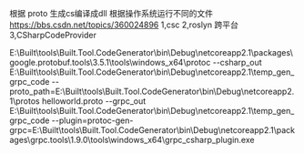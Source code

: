 ﻿根据 proto 生成cs编译成dll
根据操作系统运行不同的文件
https://bbs.csdn.net/topics/360024896
1,csc
2,roslyn 跨平台
3,CSharpCodeProvider

E:\Built\tools\Built.Tool.CodeGenerator\bin\Debug\netcoreapp2.1\packages\google.protobuf.tools\3.5.1\tools\windows_x64\protoc  --csharp_out E:\Built\tools\Built.Tool.CodeGenerator\bin\Debug\netcoreapp2.1\temp_gen_grpc_code --proto_path=E:\Built\tools\Built.Tool.CodeGenerator\bin\Debug\netcoreapp2.1\protos helloworld.proto --grpc_out E:\Built\tools\Built.Tool.CodeGenerator\bin\Debug\netcoreapp2.1\temp_gen_grpc_code --plugin=protoc-gen-grpc=E:\Built\tools\Built.Tool.CodeGenerator\bin\Debug\netcoreapp2.1\packages\grpc.tools\1.9.0\tools\windows_x64\grpc_csharp_plugin.exe